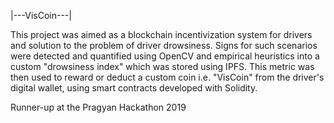 |---VisCoin---|

This project was aimed as a blockchain incentivization system for drivers and solution to the problem of driver drowsiness. Signs for such scenarios were detected and quantified using OpenCV and empirical heuristics into a custom "drowsiness index" which was stored using IPFS. This metric was then used to reward or deduct a custom coin i.e. "VisCoin" from the driver's digital wallet, using smart contracts developed with Solidity.

Runner-up at the Pragyan Hackathon 2019
